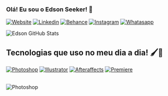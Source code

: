 ### Olá! Eu sou o Edson Seeker! 👋
[![Website](https://img.shields.io/website-up-down-green-red/http/monip.org.svg)]()
[![Linkedin](https://img.shields.io/badge/LinkedIn-0077B5?style=for-the-badge&logo=linkedin&logoColor=white)](https://br.linkedin.com/in/edson-seeker-16955a21a)
[![Behance](https://img.shields.io/badge/-Behance-blue?style=for-the-badge&logo=behance&logoColor=white)](https://www.behance.net/wewerwertrtret/appreciated)
[![Instagram](https://img.shields.io/badge/Instagram-E4405F?style=for-the-badge&logo=instagram&logoColor=white)](https://instagram.com/edson_seeker?igshid=ZmZhODViOGI=)
[![Whatasapp](https://img.shields.io/badge/WhatsApp-25D366?style=for-the-badge&logo=whatsapp&logoColor=white)](https://api.whatsapp.com/send/?phone=5581992019782&text&type=phone_number&app_absent=0)

![Edson GitHub Stats](https://github-readme-stats.vercel.app/api?username=edsonseeker&show_icons=true&theme=merko)

## Tecnologias que uso no meu dia a dia! 🖌️🎨
[![Photoshop](https://img.shields.io/badge/Adobe%20Photoshop-31A8FF?style=for-the-badge&logo=Adobe%20Photoshop&logoColor=black)](https://api.whatsapp.com/send/?phone=5581992019782&text&type=phone_number&app_absent=0)
[![Illustrator](https://img.shields.io/badge/Adobe%20Illustrator-FF9A00?style=for-the-badge&logo=adobe%20illustrator&logoColor=white)](https://api.whatsapp.com/send/?phone=5581992019782&text&type=phone_number&app_absent=0)
[![Afteraffects](https://img.shields.io/badge/Adobe%20after%20affects-CF96FD?style=for-the-badge&logo=Adobe%20after%20effects&logoColor=393665)](https://api.whatsapp.com/send/?phone=5581992019782&text&type=phone_number&app_absent=0)
[![Premiere](https://img.shields.io/badge/Adobe%20Premiere%20Pro-9999FF?style=for-the-badge&logo=Adobe%20Premiere%20Pro&logoColor=white)](https://api.whatsapp.com/send/?phone=5581992019782&text&type=phone_number&app_absent=0)


<div style="display: inline_block"><br/>
<img align="center" alt="Photoshop" src="https://img.shields.io/badge/Adobe%20Photoshop-31A8FF?style=for-the-badge&logo=Adobe%20Photoshop&logoColor=black" />


